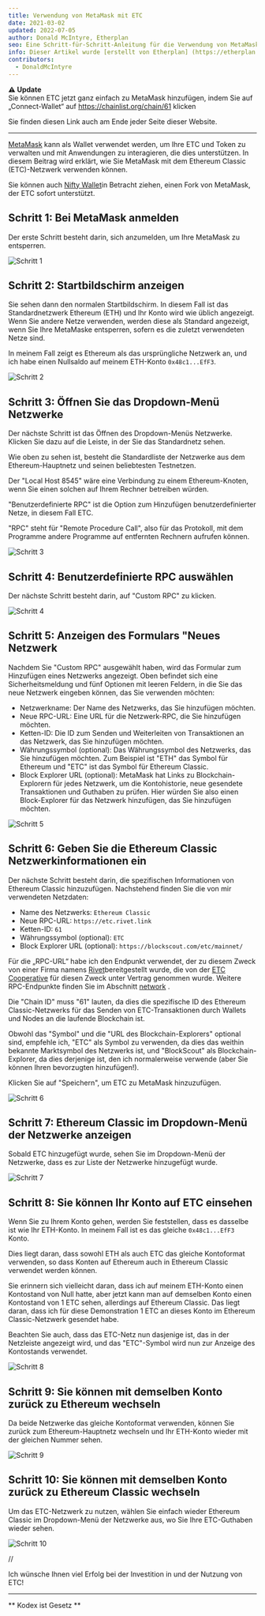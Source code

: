 ```yaml
---
title: Verwendung von MetaMask mit ETC
date: 2021-03-02
updated: 2022-07-05
author: Donald McIntyre, Etherplan
seo: Eine Schritt-für-Schritt-Anleitung für die Verwendung von MetaMask mit Ethereum Classic, um ETC zu versenden und mit dezentralen Anwendungen zu interagieren.
info: Dieser Artikel wurde [erstellt von Etherplan] (https://etherplan.com/2021/03/02/how-to-connect-metamask-to-ethereum-classic/15512/). Weitere Anleitungen zu Ethereum Classic, Theorie und Kryptowährungskonzepten finden Sie unter [etherplan.com](https://etherplan.com).
contributors:
  - DonaldMcIntyre
---
```


**⚠️ Update**  
Sie können ETC jetzt ganz einfach zu MetaMask hinzufügen, indem Sie auf „Connect-Wallet“ auf https://chainlist.org/chain/61 klicken

Sie finden diesen Link auch am Ende jeder Seite dieser Website.

---

[MetaMask](https://metamask.io) kann als Wallet verwendet werden, um Ihre ETC und Token zu verwalten und mit Anwendungen zu interagieren, die dies unterstützen. In diesem Beitrag wird erklärt, wie Sie MetaMask mit dem Ethereum Classic (ETC)-Netzwerk verwenden können.

Sie können auch [Nifty Wallet](https://chrome.google.com/webstore/detail/nifty-wallet/jbdaocneiiinmjbjlgalhcelgbejmnid?ucbcb=1)in Betracht ziehen, einen Fork von MetaMask, der ETC sofort unterstützt.

## Schritt 1: Bei MetaMask anmelden

Der erste Schritt besteht darin, sich anzumelden, um Ihre MetaMask zu entsperren.

![Schritt 1](./01.png)

## Schritt 2: Startbildschirm anzeigen

Sie sehen dann den normalen Startbildschirm. In diesem Fall ist das Standardnetzwerk Ethereum (ETH) und Ihr Konto wird wie üblich angezeigt. Wenn Sie andere Netze verwenden, werden diese als Standard angezeigt, wenn Sie Ihre MetaMaske entsperren, sofern es die zuletzt verwendeten Netze sind.

In meinem Fall zeigt es Ethereum als das ursprüngliche Netzwerk an, und ich habe einen Nullsaldo auf meinem ETH-Konto `0x48c1...EfF3`.

![Schritt 2](./02.png)

## Schritt 3: Öffnen Sie das Dropdown-Menü Netzwerke

Der nächste Schritt ist das Öffnen des Dropdown-Menüs Netzwerke. Klicken Sie dazu auf die Leiste, in der Sie das Standardnetz sehen.

Wie oben zu sehen ist, besteht die Standardliste der Netzwerke aus dem Ethereum-Hauptnetz und seinen beliebtesten Testnetzen.

Der "Local Host 8545" wäre eine Verbindung zu einem Ethereum-Knoten, wenn Sie einen solchen auf Ihrem Rechner betreiben würden.

"Benutzerdefinierte RPC" ist die Option zum Hinzufügen benutzerdefinierter Netze, in diesem Fall ETC.

"RPC" steht für "Remote Procedure Call", also für das Protokoll, mit dem Programme andere Programme auf entfernten Rechnern aufrufen können.

![Schritt 3](./03.png)

## Schritt 4: Benutzerdefinierte RPC auswählen

Der nächste Schritt besteht darin, auf "Custom RPC" zu klicken.

![Schritt 4](./04.png)

## Schritt 5: Anzeigen des Formulars "Neues Netzwerk

Nachdem Sie "Custom RPC" ausgewählt haben, wird das Formular zum Hinzufügen eines Netzwerks angezeigt. Oben befindet sich eine Sicherheitsmeldung und fünf Optionen mit leeren Feldern, in die Sie das neue Netzwerk eingeben können, das Sie verwenden möchten:

- Netzwerkname: Der Name des Netzwerks, das Sie hinzufügen möchten.
- Neue RPC-URL: Eine URL für die Netzwerk-RPC, die Sie hinzufügen möchten.
- Ketten-ID: Die ID zum Senden und Weiterleiten von Transaktionen an das Netzwerk, das Sie hinzufügen möchten.
- Währungssymbol (optional): Das Währungssymbol des Netzwerks, das Sie hinzufügen möchten. Zum Beispiel ist "ETH" das Symbol für Ethereum und "ETC" ist das Symbol für Ethereum Classic.
- Block Explorer URL (optional): MetaMask hat Links zu Blockchain-Explorern für jedes Netzwerk, um die Kontohistorie, neue gesendete Transaktionen und Guthaben zu prüfen. Hier würden Sie also einen Block-Explorer für das Netzwerk hinzufügen, das Sie hinzufügen möchten.

![Schritt 5](./05.png)

## Schritt 6: Geben Sie die Ethereum Classic Netzwerkinformationen ein

Der nächste Schritt besteht darin, die spezifischen Informationen von Ethereum Classic hinzuzufügen. Nachstehend finden Sie die von mir verwendeten Netzdaten:

- Name des Netzwerks: `Ethereum Classic`
- Neue RPC-URL: `https://etc.rivet.link`
- Ketten-ID: `61`
- Währungssymbol (optional): `ETC`
- Block Explorer URL (optional): `https://blockscout.com/etc/mainnet/`

Für die „RPC-URL“ habe ich den Endpunkt verwendet, der zu diesem Zweck von einer Firma namens [Rivet](https://rivet.link/)bereitgestellt wurde, die von der [ETC Cooperative](https://etccooperative.org) für diesen Zweck unter Vertrag genommen wurde. Weitere RPC-Endpunkte finden Sie im Abschnitt [network](/network/endpoints) .

Die "Chain ID" muss "61" lauten, da dies die spezifische ID des Ethereum Classic-Netzwerks für das Senden von ETC-Transaktionen durch Wallets und Nodes an die laufende Blockchain ist.

Obwohl das "Symbol" und die "URL des Blockchain-Explorers" optional sind, empfehle ich, "ETC" als Symbol zu verwenden, da dies das weithin bekannte Marktsymbol des Netzwerks ist, und "BlockScout" als Blockchain-Explorer, da dies derjenige ist, den ich normalerweise verwende (aber Sie können Ihren bevorzugten hinzufügen!).

Klicken Sie auf "Speichern", um ETC zu MetaMask hinzuzufügen.

![Schritt 6](./06-rivet.png)

## Schritt 7: Ethereum Classic im Dropdown-Menü der Netzwerke anzeigen

Sobald ETC hinzugefügt wurde, sehen Sie im Dropdown-Menü der Netzwerke, dass es zur Liste der Netzwerke hinzugefügt wurde.

![Schritt 7](./07.png)

## Schritt 8: Sie können Ihr Konto auf ETC einsehen

Wenn Sie zu Ihrem Konto gehen, werden Sie feststellen, dass es dasselbe ist wie Ihr ETH-Konto. In meinem Fall ist es das gleiche `0x48c1...EfF3` Konto.

Dies liegt daran, dass sowohl ETH als auch ETC das gleiche Kontoformat verwenden, so dass Konten auf Ethereum auch in Ethereum Classic verwendet werden können.

Sie erinnern sich vielleicht daran, dass ich auf meinem ETH-Konto einen Kontostand von Null hatte, aber jetzt kann man auf demselben Konto einen Kontostand von 1 ETC sehen, allerdings auf Ethereum Classic. Das liegt daran, dass ich für diese Demonstration 1 ETC an dieses Konto im Ethereum Classic-Netzwerk gesendet habe.

Beachten Sie auch, dass das ETC-Netz nun dasjenige ist, das in der Netzleiste angezeigt wird, und das "ETC"-Symbol wird nun zur Anzeige des Kontostands verwendet.

![Schritt 8](./08.png)

## Schritt 9: Sie können mit demselben Konto zurück zu Ethereum wechseln

Da beide Netzwerke das gleiche Kontoformat verwenden, können Sie zurück zum Ethereum-Hauptnetz wechseln und Ihr ETH-Konto wieder mit der gleichen Nummer sehen.

![Schritt 9](./09.png)

## Schritt 10: Sie können mit demselben Konto zurück zu Ethereum Classic wechseln

Um das ETC-Netzwerk zu nutzen, wählen Sie einfach wieder Ethereum Classic im Dropdown-Menü der Netzwerke aus, wo Sie Ihre ETC-Guthaben wieder sehen.

![Schritt 10](./10.png)

//

Ich wünsche Ihnen viel Erfolg bei der Investition in und der Nutzung von ETC!

---

** Kodex ist Gesetz **
